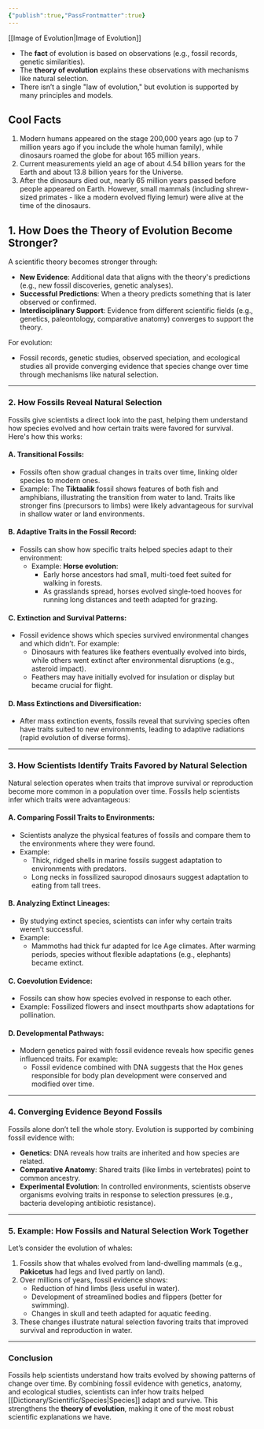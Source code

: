 ```yaml
---
{"publish":true,"PassFrontmatter":true}
---
```


[[Image of Evolution\|Image of Evolution]]

- The **fact** of evolution is based on observations (e.g., fossil records, genetic similarities).
- The **theory of evolution** explains these observations with mechanisms like natural selection.
- There isn’t a single "law of evolution," but evolution is supported by many principles and models.
## Cool Facts

1. Modern humans appeared on the stage 200,000 years ago (up to 7 million years ago if you include the whole human family), while dinosaurs roamed the globe for about 165 million years.
2. Current measurements yield an age of about 4.54 billion years for the Earth and about 13.8 billion years for the Universe.
3. After the dinosaurs died out, nearly 65 million years passed before people appeared on Earth. However, small mammals (including shrew-sized primates - like a modern evolved flying lemur) were alive at the time of the dinosaurs.
## 1. How Does the Theory of Evolution Become Stronger?

A scientific theory becomes stronger through:

- **New Evidence**: Additional data that aligns with the theory's predictions (e.g., new fossil discoveries, genetic analyses).
- **Successful Predictions**: When a theory predicts something that is later observed or confirmed.
- **Interdisciplinary Support**: Evidence from different scientific fields (e.g., genetics, paleontology, comparative anatomy) converges to support the theory.

For evolution:

- Fossil records, genetic studies, observed speciation, and ecological studies all provide converging evidence that species change over time through mechanisms like natural selection.

---

### **2. How Fossils Reveal Natural Selection**

Fossils give scientists a direct look into the past, helping them understand how species evolved and how certain traits were favored for survival. Here's how this works:

#### **A. Transitional Fossils**:

- Fossils often show gradual changes in traits over time, linking older species to modern ones.
- Example: The **Tiktaalik** fossil shows features of both fish and amphibians, illustrating the transition from water to land. Traits like stronger fins (precursors to limbs) were likely advantageous for survival in shallow water or land environments.

#### **B. Adaptive Traits in the Fossil Record**:

- Fossils can show how specific traits helped species adapt to their environment:
    - Example: **Horse evolution**:
        - Early horse ancestors had small, multi-toed feet suited for walking in forests.
        - As grasslands spread, horses evolved single-toed hooves for running long distances and teeth adapted for grazing.

#### **C. Extinction and Survival Patterns**:

- Fossil evidence shows which species survived environmental changes and which didn’t. For example:
    - Dinosaurs with features like feathers eventually evolved into birds, while others went extinct after environmental disruptions (e.g., asteroid impact).
    - Feathers may have initially evolved for insulation or display but became crucial for flight.

#### **D. Mass Extinctions and Diversification**:

- After mass extinction events, fossils reveal that surviving species often have traits suited to new environments, leading to adaptive radiations (rapid evolution of diverse forms).

---

### **3. How Scientists Identify Traits Favored by Natural Selection**

Natural selection operates when traits that improve survival or reproduction become more common in a population over time. Fossils help scientists infer which traits were advantageous:

#### **A. Comparing Fossil Traits to Environments**:

- Scientists analyze the physical features of fossils and compare them to the environments where they were found.
- Example:
    - Thick, ridged shells in marine fossils suggest adaptation to environments with predators.
    - Long necks in fossilized sauropod dinosaurs suggest adaptation to eating from tall trees.

#### **B. Analyzing Extinct Lineages**:

- By studying extinct species, scientists can infer why certain traits weren’t successful.
- Example:
    - Mammoths had thick fur adapted for Ice Age climates. After warming periods, species without flexible adaptations (e.g., elephants) became extinct.

#### **C. Coevolution Evidence**:

- Fossils can show how species evolved in response to each other.
- Example: Fossilized flowers and insect mouthparts show adaptations for pollination.

#### **D. Developmental Pathways**:

- Modern genetics paired with fossil evidence reveals how specific genes influenced traits. For example:
    - Fossil evidence combined with DNA suggests that the Hox genes responsible for body plan development were conserved and modified over time.

---

### **4. Converging Evidence Beyond Fossils**

Fossils alone don’t tell the whole story. Evolution is supported by combining fossil evidence with:

- **Genetics**: DNA reveals how traits are inherited and how species are related.
- **Comparative Anatomy**: Shared traits (like limbs in vertebrates) point to common ancestry.
- **Experimental Evolution**: In controlled environments, scientists observe organisms evolving traits in response to selection pressures (e.g., bacteria developing antibiotic resistance).

---

### **5. Example: How Fossils and Natural Selection Work Together**

Let’s consider the evolution of whales:

1. Fossils show that whales evolved from land-dwelling mammals (e.g., **Pakicetus** had legs and lived partly on land).
2. Over millions of years, fossil evidence shows:
    - Reduction of hind limbs (less useful in water).
    - Development of streamlined bodies and flippers (better for swimming).
    - Changes in skull and teeth adapted for aquatic feeding.
3. These changes illustrate natural selection favoring traits that improved survival and reproduction in water.

---

### **Conclusion**

Fossils help scientists understand how traits evolved by showing patterns of change over time. By combining fossil evidence with genetics, anatomy, and ecological studies, scientists can infer how traits helped [[Dictionary/Scientific/Species\|Species]] adapt and survive. This strengthens the **theory of evolution**, making it one of the most robust scientific explanations we have.